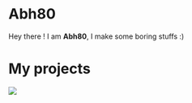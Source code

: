 # Abh80
Hey there ! I am **Abh80**, I make some boring stuffs :)
# My projects
<img src="https://code.iconify.design/1/1.0.7/iconify.min.js"></img>





